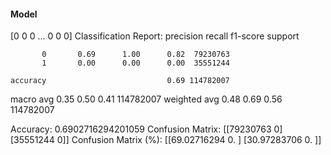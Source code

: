 #### Model
[0 0 0 ... 0 0 0]
Classification Report:
              precision    recall  f1-score   support

           0       0.69      1.00      0.82  79230763
           1       0.00      0.00      0.00  35551244

    accuracy                           0.69 114782007
   macro avg       0.35      0.50      0.41 114782007
weighted avg       0.48      0.69      0.56 114782007

Accuracy: 0.6902716294201059
Confusion Matrix:
[[79230763        0]
 [35551244        0]]
Confusion Matrix (%):
[[69.02716294  0.        ]
 [30.97283706  0.        ]]
